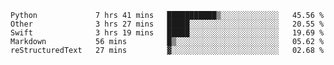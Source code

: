 
<!--START_SECTION:waka-->
```text
Python             7 hrs 41 mins   ███████████▒░░░░░░░░░░░░░   45.56 % 
Other              3 hrs 27 mins   █████░░░░░░░░░░░░░░░░░░░░   20.55 % 
Swift              3 hrs 19 mins   █████░░░░░░░░░░░░░░░░░░░░   19.69 % 
Markdown           56 mins         █▒░░░░░░░░░░░░░░░░░░░░░░░   05.62 % 
reStructuredText   27 mins         ▓░░░░░░░░░░░░░░░░░░░░░░░░   02.68 % 
```
<!--END_SECTION:waka-->

